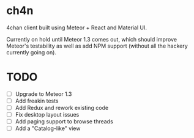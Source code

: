 # ch4n
4chan client built using Meteor + React and Material UI.

Currently on hold until Meteor 1.3 comes out, which should improve Meteor's testability as well 
as add NPM support (without all the hackery currently going on).

# TODO
- [ ] Upgrade to Meteor 1.3
- [ ] Add freakin tests
- [ ] Add Redux and rework existing code
- [ ] Fix desktop layout issues
- [ ] Add paging support to browse threads
- [ ] Add a "Catalog-like" view
